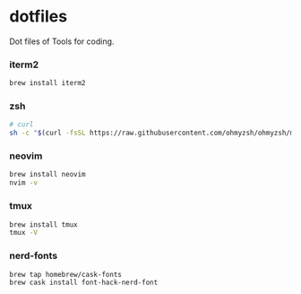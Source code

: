 # dotfiles
Dot files of Tools for coding.



### iterm2
```bash
brew install iterm2
```



### zsh
```bash
# curl
sh -c "$(curl -fsSL https://raw.githubusercontent.com/ohmyzsh/ohmyzsh/master/tools/install.sh)"
```



### neovim
```bash
brew install neovim
nvim -v
```



### tmux
```bash
brew install tmux
tmux -V
```



### nerd-fonts
```bash
brew tap homebrew/cask-fonts
brew cask install font-hack-nerd-font
```

